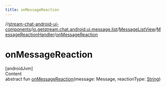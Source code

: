 ```yaml
---
title: onMessageReaction
---
```

//[stream-chat-android-ui-components](../../../../index.md)/[io.getstream.chat.android.ui.message.list](../../index.md)/[MessageListView](../index.md)/[MessageReactionHandler](index.md)/[onMessageReaction](onMessageReaction.md)



# onMessageReaction  
[androidJvm]  
Content  
abstract fun [onMessageReaction](onMessageReaction.md)(message: Message, reactionType: [String](https://kotlinlang.org/api/latest/jvm/stdlib/kotlin/-string/index.html))  



